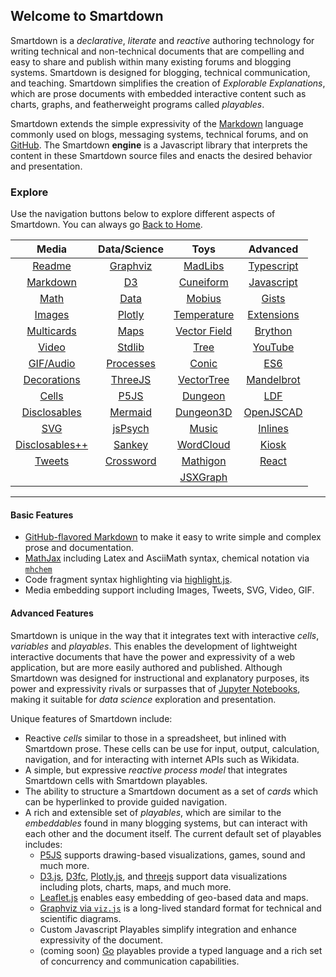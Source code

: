 ## Welcome to Smartdown

Smartdown is a *declarative*, *literate* and *reactive* authoring technology for writing technical and non-technical documents that are compelling and easy to share and publish within many existing forums and blogging systems. Smartdown is designed for blogging, technical communication, and teaching. Smartdown simplifies the creation of *Explorable Explanations*, which are prose documents with embedded interactive content such as charts, graphs, and featherweight programs called *playables*.

Smartdown extends the simple expressivity of the [Markdown](https://en.wikipedia.org/wiki/Markdown) language commonly used on blogs, messaging systems, technical forums, and on [GitHub](https://help.github.com/articles/basic-writing-and-formatting-syntax/). The Smartdown **engine** is a Javascript library that interprets the content in these Smartdown source files and enacts the desired behavior and presentation.

### Explore

Use the navigation buttons below to explore different aspects of Smartdown. You can always go [Back to Home](:@Home).

|Media|Data/Science|Toys|Advanced|
|:---:|:---:|:---:|:---:|
|[Readme](:@README)|[Graphviz](:@Graphviz)|[MadLibs](:@MadLibs)|[Typescript](:@Typescript)|
|[Markdown](:@Markdown)|[D3](:@D3)|[Cuneiform](:@Cuneiform)|[Javascript](:@Javascript)|
|[Math](:@Math)|[Data](:@Data)|[Mobius](:@Mobius)|[Gists](:@Gists)|
|[Images](:@Images)|[Plotly](:@Plotly)|[Temperature](:@Temperature)|[Extensions](:@Extensions)|
|[Multicards](:@Multicards)|[Maps](:@Maps)|[Vector Field](:@VectorField)|[Brython](:@Brython)|
|[Video](:@Video)|[Stdlib](:@Stdlib)|[Tree](:@Tree)|[YouTube](:@YouTube)|
|[GIF/Audio](:@GIFAndAudio)|[Processes](:@Processes)|[Conic](:@Conic)|[ES6](:@ES6)|
|[Decorations](:@Decorations)|[ThreeJS](:@Three)|[VectorTree](:@VectorTree)|[Mandelbrot](:@Mandelbrot)|
|[Cells](:@Cells)|[P5JS](:@P5JS)|[Dungeon](:@Dungeon)|[LDF](:@LDF)|
|[Disclosables](:@Disclosables)|[Mermaid](:@Mermaid)|[Dungeon3D](:@Games)|[OpenJSCAD](:@OpenJSCAD)|
|[SVG](:@SVG)|[jsPsych](:@JSPsych)|[Music](:@Music)|[Inlines](:@Inlines)|
|[Disclosables++](:@DisclosablesPlus)|[Sankey](:@Sankey)|[WordCloud](:@WordCloud)|[Kiosk](:@Kiosk)|
|[Tweets](:@Tweets)|[Crossword](:@Crossword)|[Mathigon](:@Mathigon)|[React](:@React)|
|||[JSXGraph](:@JSXGraph)||

---

#### Basic Features

- [GitHub-flavored Markdown](https://guides.github.com/features/mastering-markdown/) to make it easy to write simple and complex prose and documentation.
- [MathJax](https://www.mathjax.org) including Latex and AsciiMath syntax, chemical notation via [`mhchem`](https://mhchem.github.io/MathJax-mhchem/)
- Code fragment syntax highlighting via [highlight.js](https://highlightjs.org).
- Media embedding support including Images, Tweets, SVG, Video, GIF.

#### Advanced Features

Smartdown is unique in the way that it integrates text with interactive *cells*, *variables* and *playables*. This enables the development of lightweight interactive documents that have the power and expressivity of a web application, but are more easily authored and published. Although Smartdown was designed for instructional and explanatory purposes, its power and expressivity rivals or surpasses that of [Jupyter Notebooks](https://jupyter.org), making it suitable for *data science* exploration and presentation.

Unique features of Smartdown include:

- Reactive *cells* similar to those in a spreadsheet, but inlined with Smartdown prose. These cells can be use for input, output, calculation, navigation, and for interacting with internet APIs such as Wikidata.
- A simple, but expressive *reactive process model* that integrates Smartdown cells with Smartdown playables.
- The ability to structure a Smartdown document as a set of *cards* which can be hyperlinked to provide guided navigation.
- A rich and extensible set of *playables*, which are similar to the *embeddables* found in many blogging systems, but can interact with each other and the document itself. The current default set of playables includes:
	- [P5JS](https://p5js.org) supports drawing-based visualizations, games, sound and much more.
	- [D3.js](https://d3js.org), [D3fc](https://d3fc.io), [Plotly.js](https://plot.ly/javascript/), and [threejs](https://threejs.org) support data visualizations including plots, charts, maps, and much more.
	- [Leaflet.js](https://leafletjs.com) enables easy embedding of geo-based data and maps.
	- [Graphviz via `viz.js`](https://github.com/mdaines/viz.js) is a long-lived standard format for technical and scientific diagrams.
	- Custom Javascript Playables simplify integration and enhance expressivity of the document.
	- (coming soon) [Go](https://github.com/gopherjs/gopherjs) playables provide a typed language and a rich set of concurrency and communication capabilities.

